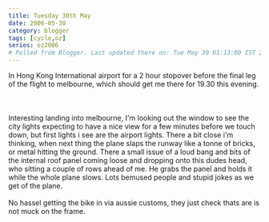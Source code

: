 ```yaml
---
title: Tuesday 30th May
date: 2006-05-30
category: blogger
tags: [cycle,oz]
series: oz2006
# Pulled from Blogger. Last updated there on: Tue May 30 01:13:00 IST 2006
---
```

In Hong Kong International airport for a 2 hour stopover before the final leg of the flight to melbourne, which should get me there for 19.30 this evening.<br /><br /><a onblur="try {parent.deselectBloggerImageGracefully();} catch(e) {}" href="http://photos1.blogger.com/blogger/916/2956/1600/IMG_0586.jpg"><img style="float:right; margin:0 0 10px 10px;cursor:pointer; cursor:hand;" src="http://photos1.blogger.com/blogger/916/2956/320/IMG_0586.jpg" border="0" alt="" /></a><br /><br />Interesting landing into melbourne, I'm looking out the window to see the city lights expecting to have a nice view for a few minutes before we touch down, but first lights i see are the airport lights. There a bit close i'm thinking, when next thing the plane slaps the runway like a tonne of bricks, or metal hitting the ground. There a small issue of a loud bang and bits of the internal roof panel coming loose and dropping onto this dudes head, who sitting a couple of rows ahead of me. He grabs the panel and holds it while the whole plane slows. Lots bemused people and stupid jokes as we get of the plane.<br /><br />No hassel getting the bike in via aussie customs, they just check thats are is not muck on the frame.
